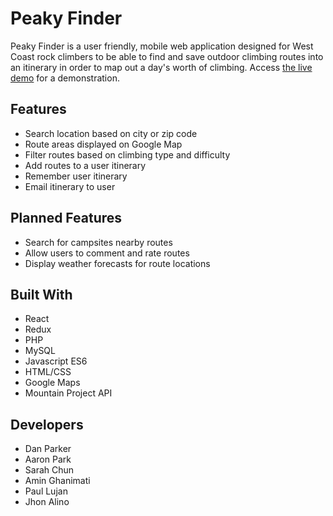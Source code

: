 # Peaky Finder

Peaky Finder is a user friendly, mobile web application designed for West Coast rock climbers to be able to find and save outdoor climbing routes into an itinerary in order to map out a day's worth of climbing.
Access [the live demo](http://peakyfinder.com/) for a demonstration.

## Features 
  - Search location based on city or zip code 
  - Route areas displayed on Google Map 
  - Filter routes based on climbing type and difficulty 
  - Add routes to a user itinerary
  - Remember user itinerary
  - Email itinerary to user 
  
## Planned Features 
  - Search for campsites nearby routes 
  - Allow users to comment and rate routes
  - Display weather forecasts for route locations 

## Built With 
  - React
  - Redux
  - PHP
  - MySQL
  - Javascript ES6
  - HTML/CSS
  - Google Maps 
  - Mountain Project API

## Developers
- Dan Parker
- Aaron Park
- Sarah Chun
- Amin Ghanimati
- Paul Lujan
- Jhon Alino
